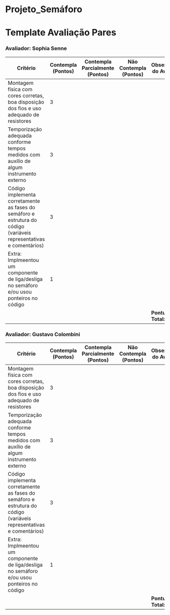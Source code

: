 # Projeto_Semáforo
# Template Avaliação Pares



### Avaliador: Sophia Senne

| Critério                                                                                                 | Contempla (Pontos) | Contempla Parcialmente (Pontos) | Não Contempla (Pontos) | Observações do Avaliador |
|---------------------------------------------------------------------------------------------------------|--------------------|----------------------------------|--------------------------|---------------------------|
| Montagem física com cores corretas, boa disposição dos fios e uso adequado de resistores                |  3              |                             |                         |                           |
| Temporização adequada conforme tempos medidos com auxílio de algum instrumento externo                  |  3              |                           |                         |                           |
| Código implementa corretamente as fases do semáforo e estrutura do código (variáveis representativas e comentários) | 3              |                           |                         |                           |
| Extra: Implmeentou um componente de liga/desliga no semáforo e/ou usou ponteiros no código |  1              |                           |                         |                           |
|  |                                                             |  | |**Pontuação Total: 10**| 


### Avaliador: Gustavo Colombini
Critério                                                                                                 | Contempla (Pontos) | Contempla Parcialmente (Pontos) | Não Contempla (Pontos) | Observações do Avaliador |
|---------------------------------------------------------------------------------------------------------|--------------------|----------------------------------|--------------------------|---------------------------|
| Montagem física com cores corretas, boa disposição dos fios e uso adequado de resistores                |  3              |                             |                         |                           |
| Temporização adequada conforme tempos medidos com auxílio de algum instrumento externo                  |  3              |                           |                         |                           |
| Código implementa corretamente as fases do semáforo e estrutura do código (variáveis representativas e comentários) | 3              |                           |                         |                           |
| Extra: Implmeentou um componente de liga/desliga no semáforo e/ou usou ponteiros no código |  1              |                           |                         |                           |
|  |                                                             |  | |**Pontuação Total: 10**|